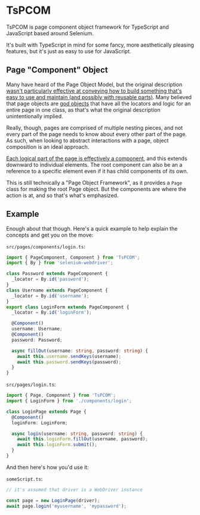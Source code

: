 # TsPCOM
TsPCOM is page component object framework for TypeScript and JavaScript based around Selenium.

It's built with TypeScript in mind for some fancy, more aesthetically pleasing features, but it's just as easy to use for JavaScript.

## Page "Component" Object

Many have heard of the Page Object Model, but the original description [wasn't particularly effective at conveying how to build something that's easy to use and maintain (and possibly with reusable parts)](https://martinfowler.com/bliki/PageObject.html#:~:text=There%27s%20an%20argument,TwoHardThings). Many believed that page objects are [god objects](https://en.wikipedia.org/wiki/God_object) that have all the locators and logic for an entire page in one class, as that's what the original description unintentionally implied.

Really, though, pages are comprised of multiple nesting pieces, and not every part of the page needs to know about every other part of the page. As such, when looking to abstract interactions with a page, object composition is an ideal approach.

[Each logical part of the page is effectively a component](https://www.selenium.dev/documentation/en/guidelines_and_recommendations/page_object_models/#:~:text=A%20page%20object%20does%20not,code%20duplication.), and this extends downward to individual elements. The root component can also be an a reference to a specific element even if it has child components of its own.

This is still technically a "Page Object Framework", as it provides a `Page` class for making the root Page object. But the components are where the action is at, and so that's what's emphasized.

## Example

Enough about that though. Here's a quick example to help explain the concepts and get you on the move:

`src/pages/components/login.ts`:

```typescript
import { PageComponent, Component } from 'TsPCOM';
import { By } from 'selenium-webdriver';

class Password extends PageComponent {
  _locator = By.id('password');
}
class Username extends PageComponent {
  _locator = By.id('username');
}
export class LoginForm extends PageComponent {
  _locator = By.id('loginForm');

  @Component()
  username: Username;
  @Component()
  password: Password;

  async fillOut(username: string, password: string) {
    await this.username.sendKeys(username);
    await this.password.sendKeys(password);
  }
}

```

`src/pages/login.ts`:

```typescript
import { Page, Component } from 'TsPCOM';
import { LoginForm } from './components/login';

class LoginPage extends Page {
  @Component()
  loginForm: LoginForm;

  async login(username: string, password: string) {
    await this.loginForm.fillOut(username, password);
    await this.loginForm.submit();
  }
}
```

And then here's how you'd use it:

`someScript.ts`:

```typescript
// it's assumed that driver is a WebDriver instance

const page = new LoginPage(driver);
await page.login('myusername', 'mypassword');
```
